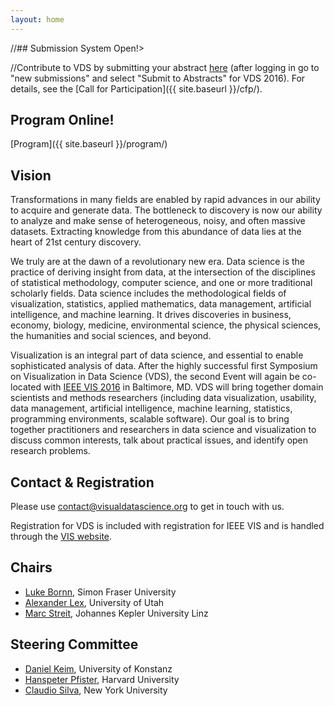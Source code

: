 ```yaml
---
layout: home
---
```


//## Submission System Open!>

//Contribute to VDS by submitting your abstract [here](https://precisionconference.com/~vds16/) (after logging in go to "new submissions" and select "Submit to Abstracts" for VDS 2016). For details, see the [Call for Participation]({{ site.baseurl }}/cfp/).

## Program Online!

[Program]({{ site.baseurl }}/program/)

## Vision

Transformations in many fields are enabled by rapid advances in our ability to acquire and generate data. The bottleneck to discovery is now our ability to analyze and make sense of heterogeneous, noisy, and often massive datasets. Extracting knowledge from this abundance of data lies at the heart of 21st century discovery.

We truly are at the dawn of a revolutionary new era. Data science is the practice of deriving insight from data, at the intersection of the disciplines of statistical methodology, computer science, and one or more traditional scholarly fields. Data science includes the methodological fields of visualization, statistics, applied mathematics, data management, artificial intelligence, and machine learning. It drives discoveries in business, economy, biology, medicine, environmental science, the physical sciences, the humanities and social sciences, and beyond.

Visualization is an integral part of data science, and essential to enable sophisticated analysis of data. After the highly successful first Symposium on Visualization in Data Science (VDS), the second Event will again be co-located with [IEEE VIS 2016](http://ieeevis.org/year/2016/info/vis-welcome/welcome) in Baltimore, MD. VDS will bring together domain scientists and methods researchers (including data visualization, usability, data management, artificial intelligence, machine learning, statistics, programming environments, scalable software). Our goal is to bring together practitioners and researchers in data science and visualization to discuss common interests, talk about practical issues, and identify open research problems.

## Contact & Registration

Please use [contact@visualdatascience.org](mailto:contact@visualdatascience.org) to get in touch with us.

Registration for VDS is included with registration for IEEE VIS and is handled through the [VIS website](http://ieeevis.org/).




## Chairs

- [Luke Bornn](http://www.lukebornn.com/), Simon Fraser University
- [Alexander Lex](http://alexander-lex.net), University of Utah
- [Marc Streit](http://marc-streit.com), Johannes Kepler University Linz



## Steering Committee

- <a href="http://www.vis.uni-konstanz.de/mitglieder/keim/">Daniel Keim</a>, University of Konstanz
- <a href="http://www.seas.harvard.edu/directory/pfister">Hanspeter Pfister</a>, Harvard University
- <a href="http://vgc.poly.edu/~csilva/">Claudio Silva</a>, New York University
